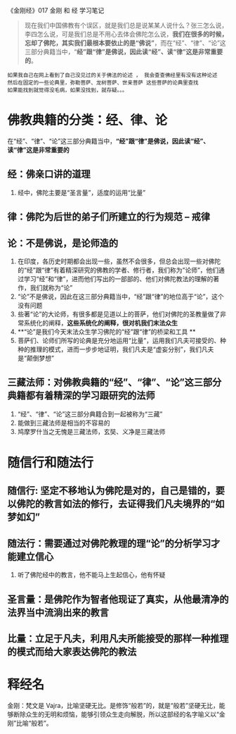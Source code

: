《金刚经》017 金刚 和 经 学习笔记

>现在我们中国佛教有个误区，就是我们总是说某某人说什么？张三怎么说，李四怎么说，可是我们总是不用心去体会佛陀怎么说，**我们在很多的时候，忘却了佛陀，其实我们最根本要依止的是“佛说”**，而在“经”、“律”、“论”这三部分典籍当中，“**经”跟“律”是佛说，因此读“经”、读“律”这是非常重要的**。


```
如果我自己在网上看到了自己没见过的关于佛法的论述 ， 我会查查佛经里有没有这种论述
然后在固定的一些论典里，弥勒菩萨、龙树菩萨、世亲菩萨 这些菩萨的论典里查找
如果能找到就觉得没毛病，如果没找到，就存疑。。。
```

# 佛教典籍的分类：经、律、论
在“经”、“律”、“论”这三部分典籍当中，**“经”跟“律”是佛说，因此读“经”、读“律”这是非常重要的**
## 经：佛亲口讲的道理
1. 经中，佛陀主要是“圣言量”，适度的运用“比量”
## 律：佛陀为后世的弟子们所建立的行为规范 – 戒律
## 论：不是佛说，是论师造的
1. 在印度，各历史时期都会出现一些，虽然不会很多，但总会出现一些对佛陀的“经”跟“律”有着精深研究的佛教的学者、修行者，我们称为”论师”，他们通过学习“经”和“律”，进而他们写出的一部部的、他们对佛陀教法的理解的著作，我们就称为“论”
2. “论”不是佛说，因此在这三部分典籍当中，“经”跟“律”的地位高于“论”，这个没有问题
3. 些著“论”的大论师，有很多都是见道以上的菩萨，他们对佛陀的圣教量做了非常系统化的阐释，**这些系统化的阐释，很对机我们末法众生**
4. **“论”是我们今天末法众生学习佛陀的“经”跟“律”的桥梁和工具 **
5. 菩萨们、论师们所写的论典是充分地运用“比量”，运用我们凡夫可接受的、种种的推理的模式，进而一步步地证明，我们凡夫是“虚妄分别”，我们凡夫是“颠倒梦想”
## 三藏法师：对佛教典籍的“经”、“律”、“论”这三部分典籍都有着精深的学习跟研究的法师
1. “经”、“律”、“论”这三部分典籍合到一起被称为“三藏”
2. 能做到三藏法师是相当的不容易的
3. 鸠摩罗什当之无愧是三藏法师，玄奘、义净是三藏法师

# 随信行和随法行
## 随信行: 坚定不移地认为佛陀是对的，自己是错的，要以佛陀的教言如法的修行，去证得我们凡夫境界的“如梦如幻”
## 随法行：需要通过对佛陀教理的理“论”的分析学习才能建立信心
1. 听了佛陀经中的教言，他不能马上生起信心，他有怀疑
## 圣言量：是佛陀作为智者他现证了真实，从他最清净的法界当中流淌出来的教言
## 比量：立足于凡夫，利用凡夫所能接受的那样一种推理的模式而给大家表达佛陀的教法

# 释经名
金刚：梵文是 Vajra，比喻坚硬无比。是修饰“般若”的，就是“般若”坚硬无比，能够断除众生的无明和烦恼，能够引领众生走向解脱，所以这部经的名字喻义以“金刚”比喻“般若”。